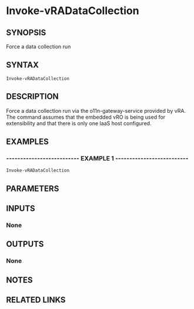 # Invoke-vRADataCollection

## SYNOPSIS
Force a data collection run

## SYNTAX

```
Invoke-vRADataCollection
```

## DESCRIPTION
Force a data collection run via the o11n-gateway-service provided by vRA.
The command assumes that the
embedded vRO is being used for extensibility and that there is only one IaaS host configured.

## EXAMPLES

### -------------------------- EXAMPLE 1 --------------------------
```
Invoke-vRADataCollection
```

## PARAMETERS

## INPUTS

### None

## OUTPUTS

### None

## NOTES

## RELATED LINKS

